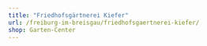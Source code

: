 ```yaml
---
title: "Friedhofsgärtnerei Kiefer"
url: /freiburg-im-breisgau/friedhofsgaertnerei-kiefer/
shop: Garten-Center
---
```

